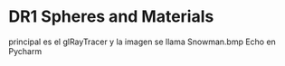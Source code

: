 # DR1 Spheres and Materials

principal es el glRayTracer y la imagen se llama Snowman.bmp
Echo en Pycharm


